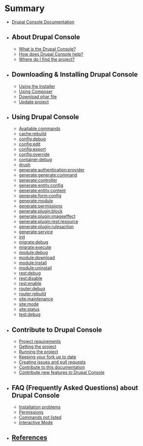 # Summary

* [Drupal Console Documentation](README.md)

* ## About Drupal Console
  * [What is the Drupal Console?](about_drupal_console/what-is-the-drupal-console.md)
  * [How does Drupal Console help?](about_drupal_console/how-does-drupal-console-help.md)
  * [Where do I find the project?](about_drupal_console/where-do-i-find-the-project.md)

* ## Downloading & Installing Drupal Console
   * [Using the Installer](installing_drupal_console/using-the-installer.md)
   * [Using Composer](installing_drupal_console/using-composer.md)
   * [Download phar file](installing_drupal_console/download-phar-file.md)
   * [Update project](installing_drupal_console/update-project.md)

* ## Using Drupal Console
   * [Available commands](using_drupal_console/available-commands.md)
   * [cache:rebuild](using_drupal_console/cache-rebuild.md)
   * [config:debug](using_drupal_console/config-debug.md)
   * [config:edit](using_drupal_console/config-edit.md)
   * [config:export](using_drupal_console/config-export.md)
   * [config:override](using_drupal_console/config-override.md)
   * [container:debug](using_drupal_console/container-debug.md)
   * [drush](using_drupal_console/drush.md)
   * [generate:authentication:provider](using_drupal_console/generate-authentication-provider.md)
   * [generate:generate:command](using_drupal_console/generate_command.md)
   * [generate:controller](using_drupal_console/generate_controller.md)
   * [generate:entity:config](using_drupal_console/generate-entity-config.md)
   * [generate:entity:content](using_drupal_console/generate-entity-content.md)
   * [generate:form:config](using_drupal_console/generate-form-config.md)
   * [generate:module](using_drupal_console/generate_module.md)
   * [generate:permissions](using_drupal_console/generate_permissions.md)
   * [generate:plugin:block](using_drupal_console/generate-plugin-block.md)
   * [generate:plugin:imageeffect](using_drupal_console/generate-plugin-imageeffect.md)
   * [generate:plugin:rest:resource](using_drupal_console/generate-plugin-rest-resource.md)
   * [generate:plugin:rulesaction](using_drupal_console/generate-plugin-rulesaction.md)
   * [generate:service](using_drupal_console/generate_service.md)
   * [init](using_drupal_console/init.md)
   * [migrate:debug](using_drupal_console/migrate-debug.md)
   * [migrate:execute](using_drupal_console/migrate-execute.md)
   * [module:debug](using_drupal_console/module-debug.md)
   * [module:download](using_drupal_console/module-download.md)
   * [module:install](using_drupal_console/module-install.md)
   * [module:uninstall](using_drupal_console/module-uninstall.md)
   * [rest:debug](using_drupal_console/rest-debug.md)
   * [rest:disable](using_drupal_console/rest-disable.md)
   * [rest:enable](using_drupal_console/rest-enable.md)
   * [router:debug](using_drupal_console/router-debug.md)
   * [router:rebuild](using_drupal_console/router-rebuild.md)
   * [site:maintenance](using_drupal_console/site-maintenance.md)
   * [site:mode](using_drupal_console/site-mode.md)
   * [site:status](using_drupal_console/site-status.md)
   * [test:debug](using_drupal_console/test-debug.md)

* ## Contribute to Drupal Console
   * [Project requirements](contribute_to_drupal_console/project-requirements.md)
   * [Getting the project](contribute_to_drupal_console/getting-the-project.md)
   * [Running the project](contribute_to_drupal_console/running-the-project.md)
   * [Keeping your fork up to date](contribute_to_drupal_console/keeping-your-fork-up-to-date.md)
   * [Creating issues and pull requests](contribute_to_drupal_console/creating-issues-and-pull-requests.md)
   * [Contribute to this documentation](contribute_to_drupal_console/contribute-to-the-drupal-console-book.md "Contribute to the Drupal Console book")
   * [Contribute new features to Drupal Console](contribute_to_drupal_console/contribute-new-features-to-drupal-console.md)

* ## FAQ (Frequently Asked Questions) about Drupal Console
   * [Installation problems](drupal_console_faq/installation-problems.md)
   * [Permissions](drupal_console_faq/permissions.md)
   * [Commands not listed](drupal_console_faq/commands-not-listed.md)
   * [Interactive Mode](drupal_console_faq/interactive-mode.md)

* ## [References](references/links.md)
